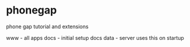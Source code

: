 phonegap
========

phone gap tutorial and extensions


www - all apps
docs - initial setup docs
data - server uses this on startup

